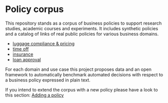 # Policy corpus

This repository stands as a corpus of business policies to support research studies, academic courses and experiments.
It includes synthetic policies and a catalog of links of real public policies for various business domains.

- [luggage compliance & pricing](luggage/luggage_policy.md)
- [time off](human-resources/acme_time_off.md)
- [insurance](insurance)
- [loan approval](loan-approval)


For each domain and use case this project proposes data and an open framework to automatically benchmark automated decisions with respect to a business policy expressed in plain text.

If you intend to extend the corpus with a new policy please have a look to this section: [Adding a policy](adding_policy_docs/README)
